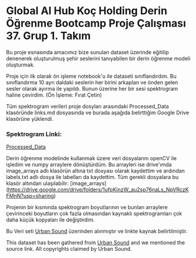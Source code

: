 # Global AI Hub Koç Holding Derin Öğrenme Bootcamp Proje Çalışması 37. Grup 1. Takım

Bu proje esnasında amacımız bize sunulan dataset üzerinde eğitilip denenerek oluşturulmuş şehir seslerini tanıyabilen bir derin öğrenme modeli oluşturmak.

Proje için ilk olarak ön işleme notebook'u ile dataseti sınıflandırdım. Bu sınıflandırma 10 ayrı daldaki seslerin her birini arkaplan ve önden gelen sesler olarak ayırma ile yapıldı. Bunun üzerine her bir sesi spektrogram haline çevirdim. (Ön İşleme: Fırat Çetin)

Tüm spektrogram verileri proje dosyları arasındaki Processed_Data klasöründe links.md dosyasında ve burada aşağıda belirttiğim Google Drive klasörüne yüklendi. 

### Spektrogram Linki:

[Processed_Data](https://drive.google.com/drive/folders/1YxtMix5-pGszsR39pq_Zq7iU73uZStFa?usp=sharing)



Derin öğrenme modelinde kullanmak üzere veri dosyalarını openCV ile işledim ve numpy arraylere dönüştürdüm. Bu arrayleri ise drive'ımda image_arrays adlı klasörün altına txt dosyası olarak kaydettim ve ardından labels.txt adlı dosya ile labelları da kaydettim. Tüm gerekli dosyalara bu klasör altından ulaşılabilir:
[image_arrays] (https://drive.google.com/drive/folders/1ufpKinzW_au2sp76naLs_NpVRczKFMnN?usp=sharing)

Projenin bir kısmında spektrogram boyutlarının ve bunları arraylere çevirinceki boyutların çok fazla olmasından kaynaklı spektrogramları çok daha küçük kopyaları ile değiştirdim.


Bu Veri seti [Urban Sound](https://urbansounddataset.weebly.com/urbansound8k.html) üzerinden alınmıştır ve linkte kaynak belirtilmiştir. 

This dataset has been gathered from [Urban Sound](https://urbansounddataset.weebly.com/urbansound8k.html) and we mentioned the source link. All copyrights claimed by Urban Sound.